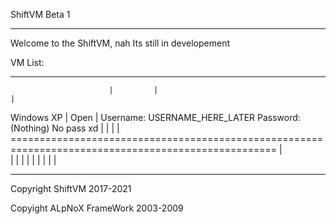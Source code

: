              
ShiftVM Beta 1 
_______________________________________________________________________________________________________________________________________________
 
Welcome to the ShiftVM, nah Its still in developement
 
 
 VM List:
 
 ______________________________________________________________________________________________________
                          |         |                                                                  |
   Windows XP             |  Open   |   Username: USERNAME_HERE_LATER  Password: (Nothing) No pass xd  |
                          |         |                                                                  |
 ====================================================================================================  |  
                          |         |                                                                  |
                          |         |                                                                  |
                          |         |                                                                  |
 _______________________________________________________________________________________________________
 

 
 
 
 
 
 
 
 
 
Copyright ShiftVM 2017-2021
 
 
Copyight ALpNoX FrameWork 2003-2009
